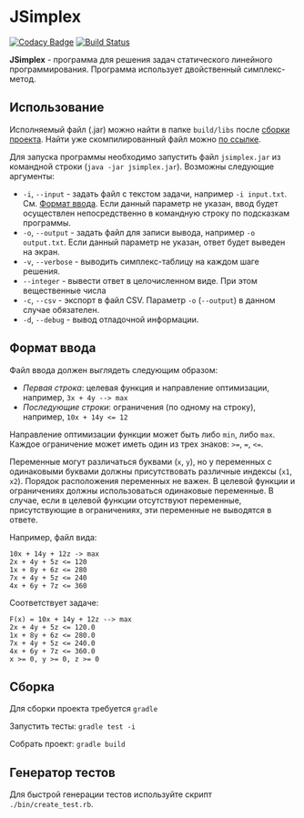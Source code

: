 # JSimplex
[![Codacy Badge](https://api.codacy.com/project/badge/grade/b039bda0b4144dbcb2d101a69e6a12a3)](https://www.codacy.com/app/shower-mvfw/kbes-slp)
[![Build Status](https://travis-ci.org/akxcv/jsimplex.svg?branch=master)](https://travis-ci.org/akxcv/jsimplex)

**JSimplex** - программа для решения задач статического линейного программирования. Программа использует двойственный симплекс-метод.

## Использование

Исполняемый файл (.jar) можно найти в папке `build/libs` после [сборки проекта](#Сборка). Найти уже скомпилированный файл можно [по ссылке](https://github.com/akxcv/jsimplex/releases).

Для запуска программы необходимо запустить файл `jsimplex.jar` из командной строки (`java -jar jsimplex.jar`). Возможны следующие аргументы:

- `-i`, `--input` - задать файл с текстом задачи, например `-i input.txt`. См. [Формат ввода](#Формат-ввода). Если данный параметр не указан, ввод будет осуществлен непосредственно в командную строку по подсказкам программы.
- `-o`, `--output` - задать файл для записи вывода, например `-o output.txt`. Если данный параметр не указан, ответ будет выведен на экран.
- `-v`, `--verbose` - выводить симплекс-таблицу на каждом шаге решения.
- `--integer` - вывести ответ в целочисленном виде. При этом вещественные числа
- `-c`, `--csv` - экспорт в файл CSV. Параметр `-o` (`--output`) в данном случае обязателен.
- `-d`, `--debug` - вывод отладочной информации.

## Формат ввода

Файл ввода должен выглядеть следующим образом:

- *Первая строка*: целевая функция и направление оптимизации, например, `3x + 4y --> max`
- *Последующие строки*: ограничения (по одному на строку), например, `10x + 14y <= 12`

Направление оптимизации функции может быть либо `min`, либо `max`.
Каждое ограничение может иметь один из трех знаков: `>=`, `=`, `<=`.

Переменные могут различаться буквами (`x`, `y`), но у переменных с одинаковыми буквами должны присутствовать различные индексы (`x1`, `x2`).
Порядок расположения переменных не важен. В целевой функции и ограничениях должны использоваться одинаковые переменные.
В случае, если в целевой функции отсутствуют переменные, присутствующие в ограничениях, эти переменные не выводятся в ответе.

Например, файл вида:

```
10x + 14y + 12z -> max
2x + 4y + 5z <= 120
1x + 8y + 6z <= 280
7x + 4y + 5z <= 240
4x + 6y + 7z <= 360
```

Соответствует задаче:

```
F(x) = 10x + 14y + 12z --> max
2x + 4y + 5z <= 120.0
1x + 8y + 6z <= 280.0
7x + 4y + 5z <= 240.0
4x + 6y + 7z <= 360.0
x >= 0, y >= 0, z >= 0
```

## Сборка

Для сборки проекта требуется `gradle`

Запустить тесты: `gradle test -i`

Собрать проект: `gradle build`

## Генератор тестов

Для быстрой генерации тестов используйте скрипт `./bin/create_test.rb`.
